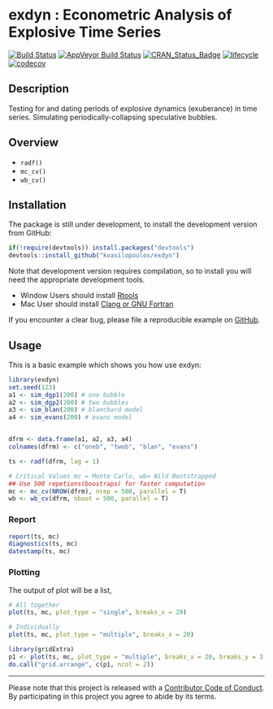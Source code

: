 
<!-- README.md is generated from README.Rmd. Please edit that file -->

# exdyn : Econometric Analysis of Explosive Time Series

[![Build
Status](https://travis-ci.org/kvasilopoulos/exdyn.svg?branch=master)](https://travis-ci.org/kvasilopoulos/exdyn)
[![AppVeyor Build
Status](https://ci.appveyor.com/api/projects/status/github/kvasilopoulos/exdyn?branch=master&svg=true)](https://ci.appveyor.com/project/kvasilopoulos/exdyn)
[![CRAN\_Status\_Badge](http://www.r-pkg.org/badges/version/exdyn)](https://cran.r-project.org/package=exdyn)
[![lifecycle](https://img.shields.io/badge/lifecycle-experimental-orange.svg)](https://www.tidyverse.org/lifecycle/#experimental)
[![codecov](https://codecov.io/gh/kvasilopoulos/exdyn/branch/master/graph/badge.svg)](https://codecov.io/gh/kvasilopoulos/exdyn)

## Description

Testing for and dating periods of explosive dynamics (exuberance) in
time series. Simulating periodically-collapsing speculative bubbles.

## Overview

  - `radf()`
  - `mc_cv()`
  - `wb_cv()`

## Installation

The package is still under development, to install the development
version from GitHub:

``` r
if(!require(devtools)) install.packages("devtools")
devtools::install_github("kvasilopoulos/exdyn")
```

Note that development version requires compilation, so to install you
will need the appropriate development tools.

  - Window Users should install
    [Rtools](https://cran.r-project.org/bin/windows/Rtools/)
  - Mac User should install [Clang or GNU
    Fortran](https://cran.r-project.org/bin/macosx/tools/)

If you encounter a clear bug, please file a reproducible example on
[GitHub](https://github.com/kvasilopoulos/exdyn/issues).

## Usage

This is a basic example which shows you how use exdyn:

``` r
library(exdyn)
set.seed(123)
a1 <- sim_dgp1(200) # one bubble
a2 <- sim_dgp2(200) # two bubbles
a3 <- sim_blan(200) # blanchard model
a4 <- sim_evans(200) # evans model


dfrm <- data.frame(a1, a2, a3, a4)
colnames(dfrm) <- c("oneb", "twob", "blan", "evans")

ts <- radf(dfrm, lag = 1)

# Critical Values mc = Monte Carlo, wb= Wild Bootstrapped
## Use 500 repetions(boostraps) for faster computation
mc <- mc_cv(NROW(dfrm), nrep = 500, parallel = T)
wb <- wb_cv(dfrm, nboot = 500, parallel = T)
```

### Report

``` r
report(ts, mc)
diagnostics(ts, mc)
datestamp(ts, mc)
```

### Plotting

The output of plot will be a list,

``` r
# All together
plot(ts, mc, plot_type = "single", breaks_x = 20)

# Individually
plot(ts, mc, plot_type = "multiple", breaks_x = 20)

library(gridExtra)
p1 <- plot(ts, mc, plot_type = "multiple", breaks_x = 20, breaks_y = 3)
do.call("grid.arrange", c(p1, ncol = 2))
```

-----

Please note that this project is released with a [Contributor Code of
Conduct](https://github.com/kvasilopoulos/exdyn/blob/master/CONDUCT.md).
By participating in this project you agree to abide by its terms.

